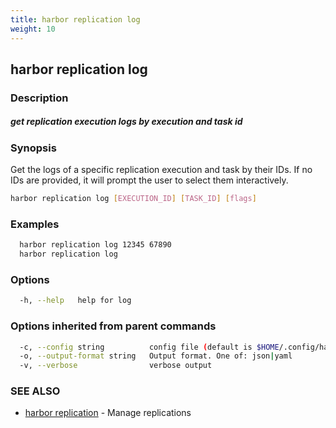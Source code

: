 ```yaml
---
title: harbor replication log
weight: 10
---
```

## harbor replication log

### Description

##### get replication execution logs by execution and task id

### Synopsis

Get the logs of a specific replication execution and task by their IDs. If no IDs are provided, it will prompt the user to select them interactively.

```sh
harbor replication log [EXECUTION_ID] [TASK_ID] [flags]
```

### Examples

```sh
  harbor replication log 12345 67890
  harbor replication log
```

### Options

```sh
  -h, --help   help for log
```

### Options inherited from parent commands

```sh
  -c, --config string          config file (default is $HOME/.config/harbor-cli/config.yaml)
  -o, --output-format string   Output format. One of: json|yaml
  -v, --verbose                verbose output
```

### SEE ALSO

* [harbor replication](harbor-replication.md)	 - Manage replications


